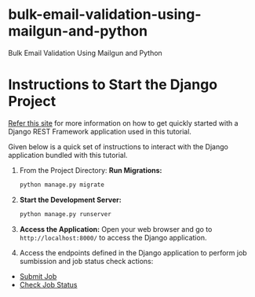 # bulk-email-validation-using-mailgun-and-python

Bulk Email Validation Using Mailgun and Python

# Instructions to Start the Django Project

[Refer this site](https://www.django-rest-framework.org/tutorial/quickstart/) for more information on how to get quickly started with a Django REST Framework application used in this tutorial. 

Given below is a quick set of instructions to interact with the Django application bundled with this tutorial.

1. From the Project Directory: **Run Migrations:**
    ```sh
    python manage.py migrate
    ```

2. **Start the Development Server:**
    ```sh
    python manage.py runserver
    ```

3. **Access the Application:**
    Open your web browser and go to `http://localhost:8000/` to access the Django application. 
    
4. Access the endpoints defined in the Django application to perform job sumbission and job status check actions:

* [Submit Job](http://localhost:8000/api/validation/job/submit)
* [Check Job Status](http://localhost:8000/api/validation/job/status)


